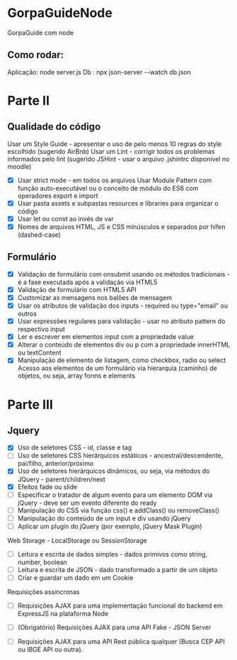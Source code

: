 # GorpaGuideNode
GorpaGuide com node

## Como rodar:

Aplicação:  node server.js
Db : npx json-server --watch db.json

# Parte II 

## Qualidade do código

Usar um Style Guide - apresentar o uso de pelo menos 10 regras do style escolhido (sugerido AirBnb)
Usar um Lint - corrigir todos os problemas informados pelo lint (sugerido JSHint - usar o arquivo .jshintrc disponível no moodle)
- [x] Usar strict mode - em todos os arquivos
Usar Module Pattern com função auto-executável ou o conceito de módulo do ES6 com operadores export e import
- [x] Usar pasta assets e subpastas resources e libraries para organizar o código
- [x] Usar let ou const ao invés de var
- [x] Nomes de arquivos HTML, JS e CSS minúsculos e separados por hífen (dashed-case)
	
## Formulário

- [x] Validação de formulário com onsubmit usando os métodos tradicionais - é a fase executada após a validação via HTML5
- [x] Validação de formulário com HTML5 API
- [x] Customizar as mensagens nos balões de mensagem
- [x] Usar os atributos de validação dos inputs - required ou type="email" ou outros
- [x] Usar expressões regulares para validação - usar no atributo pattern do respectivo input
- [x] Ler e escrever em elementos input com a propriedade value
- [x] Alterar o conteúdo de elementos div ou p com a propriedade innerHTML ou textContent
- [x] Manipulação de elemento de listagem, como checkbox, radio ou select
Acesso aos elementos de um formulário via hierarquia (caminho) de objetos, ou seja, array forms e elements
	
# Parte III

## Jquery

- [x] Uso de seletores CSS - id, classe e tag
- [ ] Uso de seletores CSS hierárquicos estáticos - ancestral/descendente, pai/filho, anterior/próximo
- [x] Uso de seletores hierárquicos dinâmicos, ou seja, via métodos do JQuery - parent/children/next
- [x] Efeitos fade ou slide
- [ ] Especificar o tratador de algum evento para um elemento DOM via jQuery - deve ser um evento diferente do ready
- [ ] Manipulação do CSS via função css() e addClass() ou removeClass()
- [ ] Manipulação do conteúdo de um input e div usando jQuery
- [ ] Aplicar um plugin do jQuery (por exemplo, jQuery Mask Plugin)

Web Storage - LocalStorage ou SessionStorage
- [ ] Leitura e escrita de dados simples - dados primivos como string, number, boolean
- [ ] Leitura e escrita de JSON - dado transformado a partir de um objeto
- [ ] Criar e guardar um dado em um Cookie

Requisições assíncronas
- [ ] Requisições AJAX para uma implementação funcional do backend em ExpressJS na plataforma Node
- [ ] (Obrigatório) Requisições AJAX para uma API Fake - JSON Server 
- [ ] Requisições AJAX para uma API Rest pública qualquer (Busca CEP API ou IBGE API ou outra).

